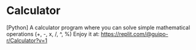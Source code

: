 # Calculator
[Python] A calculator program where you can solve simple mathematical operations (+, -, x, /, ^, %)
Enjoy it at: https://replit.com/@guipo-r/Calculator?v=1

